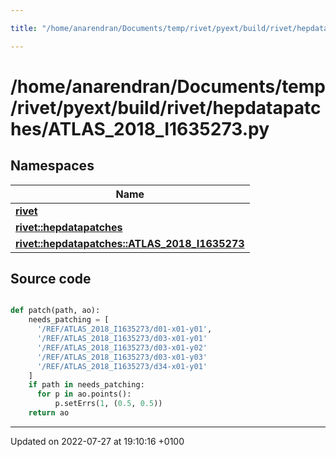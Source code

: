 ```yaml
---

title: "/home/anarendran/Documents/temp/rivet/pyext/build/rivet/hepdatapatches/ATLAS_2018_I1635273.py"

---
```


# /home/anarendran/Documents/temp/rivet/pyext/build/rivet/hepdatapatches/ATLAS_2018_I1635273.py



## Namespaces

| Name           |
| -------------- |
| **[rivet](http://example.org/namespaces/namespacerivet/)**  |
| **[rivet::hepdatapatches](http://example.org/namespaces/namespacerivet_1_1hepdatapatches/)**  |
| **[rivet::hepdatapatches::ATLAS_2018_I1635273](http://example.org/namespaces/namespacerivet_1_1hepdatapatches_1_1atlas__2018__i1635273/)**  |




## Source code

```python

def patch(path, ao):
    needs_patching = [ 
      '/REF/ATLAS_2018_I1635273/d01-x01-y01', 
      '/REF/ATLAS_2018_I1635273/d03-x01-y01'
      '/REF/ATLAS_2018_I1635273/d03-x01-y02'
      '/REF/ATLAS_2018_I1635273/d03-x01-y03'
      '/REF/ATLAS_2018_I1635273/d34-x01-y01'
    ]
    if path in needs_patching:
      for p in ao.points():
          p.setErrs(1, (0.5, 0.5))
    return ao
```


-------------------------------

Updated on 2022-07-27 at 19:10:16 +0100
